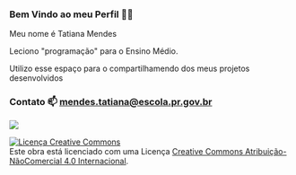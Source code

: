 ### Bem Vindo ao meu Perfil 🙋‍♀️

Meu nome é Tatiana Mendes

Leciono "programação" para o Ensino Médio.

Utilizo esse espaço para o compartilhamendo dos meus projetos desenvolvidos

### Contato 📫 mendes.tatiana@escola.pr.gov.br


![](https://media.tenor.com/OOEVdUt6LiAAAAAd/taraji-henson-hidden-figures.gif)

<a rel="license" href="http://creativecommons.org/licenses/by-nc/4.0/"><img alt="Licença Creative Commons" style="border-width:0" src="https://i.creativecommons.org/l/by-nc/4.0/88x31.png" /></a><br />Este obra está licenciado com uma Licença <a rel="license" href="http://creativecommons.org/licenses/by-nc/4.0/">Creative Commons Atribuição-NãoComercial 4.0 Internacional</a>.
